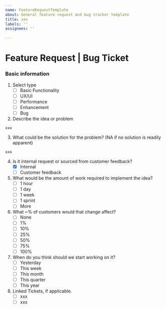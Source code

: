 ```yaml
---
name: FeatureRequestTemplate
about: General feature request and bug tracker template
title: xxx
labels: ''
assignees: ''

---
```


# Feature Request | Bug Ticket

### Basic information

 1. Select type
    - [ ] Basic Functionality
    - [ ] UX/UI
    - [ ] Performance
    - [ ] Enhancement
    - [ ] Bug

2. Describe the idea or problem
```
xxx
```

3. What could be the solution for the problem? (NA if no solution is readily apparent)
```
xxx
```

4. Is it internal request or sourced from customer feedback?
    - [x] Internal
    - [ ] Customer feedback
  
5. What would be the amount of work required to implement the idea?
    - [ ] 1 hour
    - [ ] 1 day
    - [ ] 1 week
    - [ ] 1 sprint
    - [ ] More
  
6. What ~% of customers would that change affect?
    - [ ] None
    - [ ] 1%
    - [ ] 10%
    - [ ] 25%
    - [ ] 50%
    - [ ] 75%
    - [ ] 100%
  
7. When do you think should we start working on it?
    - [ ] Yesterday
    - [ ] This week
    - [ ] This month
    - [ ] This quarter
    - [ ] This year

8. Linked Tickets, if applicable.
    - [ ] xxx
    - [ ] xxx
